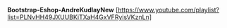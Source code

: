 **Bootstrap-Eshop-AndreKudlayNew**
[https://www.youtube.com/playlist?list=PLNvHH49JXUUBKiTXaH4GxVFRyisVKznLn]
